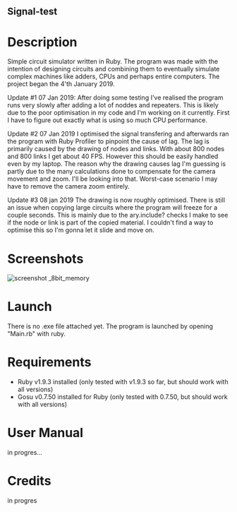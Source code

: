 ## Signal-test

# Description
Simple circuit simulator written in Ruby. The program was made with the intention of designing circuits and combining them to eventually simulate complex machines like adders, CPUs and perhaps entire computers. 
The project began the 4'th January 2019.  

Update #1 07 Jan 2019:
After doing some testing I've realised the program runs very slowly after adding a lot of noddes and repeaters. This is likely due to the poor optimisation in my code and I'm working on it currently. First I have to figure out exactly what is using so much CPU performance.

Update #2 07 Jan 2019
I optimised the signal transfering and afterwards ran the program with Ruby Profiler to pinpoint the cause of lag. The lag is primarily caused by the drawing of nodes and links. With about 800 nodes and 800 links I get about 40 FPS. However this should be easily handled even by my laptop. The reason why the drawing causes lag I'm guessing is partly due to the many calculations done to compensate for the camera movement and zoom. I'll be looking into that. Worst-case scenario I may have to remove the camera zoom entirely.

Update #3 08 jan 2019
The drawing is now roughly optimised. There is still an issue when copying large circuits where the program will freeze for a couple seconds. This is mainly due to the ary.include? checks I make to see if the node or link is part of the copied material. I couldn't find a way to optimise this so I'm gonna let it slide and move on.

# Screenshots
![screenshot _8bit_memory](https://user-images.githubusercontent.com/8478043/50781436-ab0a6600-12a5-11e9-815c-046782816b4e.PNG)

# Launch
There is no .exe file attached yet.
The program is launched by opening "Main.rb" with ruby.

# Requirements
- Ruby v1.9.3 installed (only tested with v1.9.3 so far, but should work with all versions)
- Gosu v0.7.50 installed for Ruby (only tested with 0.7.50, but should work with all versions)

# User Manual
in progres...

# Credits
in progres
